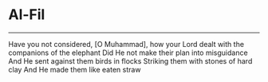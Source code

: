 # Al-Fil
---
Have you not considered, [O Muhammad], how your Lord dealt with the companions of the elephant
Did He not make their plan into misguidance
And He sent against them birds in flocks
Striking them with stones of hard clay
And He made them like eaten straw

